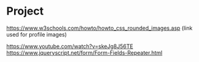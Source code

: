 # Project

https://www.w3schools.com/howto/howto_css_rounded_images.asp (link used for profile images)

https://www.youtube.com/watch?v=skeJg8J56TE
https://www.jqueryscript.net/form/Form-Fields-Repeater.html